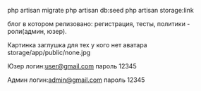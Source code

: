 php artisan migrate
php artisan db:seed
php artisan storage:link

блог в котором релизовано: регистрация, тесты, политики - роли(админ, юзер).

Картинка заглушка для тех у кого нет аватара storage/app/public/none.jpg

Юзер логин:user@gmail.com  пароль 12345

Админ логин:admin@gmail.com  пароль 12345


